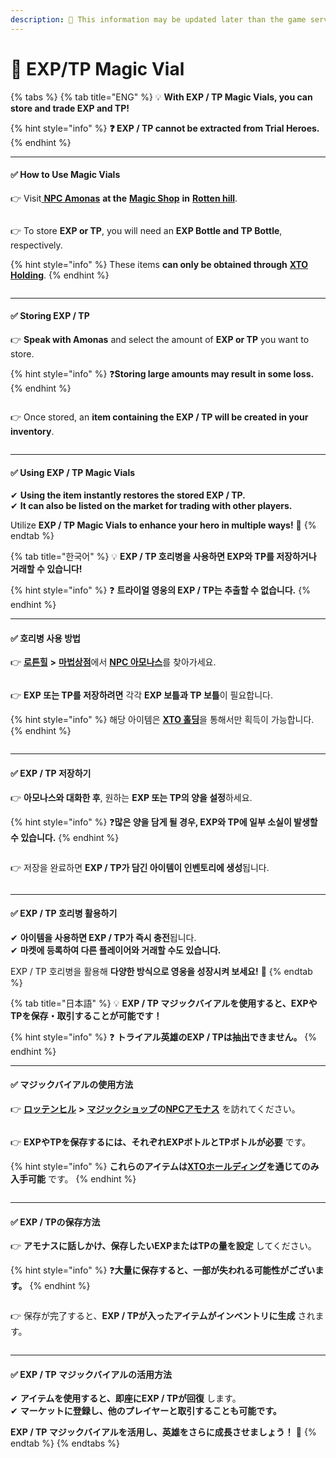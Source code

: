 ```yaml
---
description: 🛑 This information may be updated later than the game server data.
---
```


# 🫙 EXP/TP Magic Vial

{% tabs %}
{% tab title="ENG" %}
💡 **With EXP / TP Magic Vials, you can store and trade EXP and TP!**

{% hint style="info" %}
**❓ EXP / TP cannot be extracted from Trial Heroes.**
{% endhint %}

***

#### ✅ **How to Use Magic Vials**

👉 Visit[ **NPC Amonas**](../field-info/rotten-hill/magic-shop/npc-magic-shop.md#amonas-amonasu) **at the** [**Magic Shop**](../field-info/rotten-hill/magic-shop/) **in** [**Rotten hill**](../field-info/rotten-hill/#eng).

<figure><img src="../.gitbook/assets/image (810).png" alt=""><figcaption></figcaption></figure>



👉 To store **EXP or TP**, you will need an **EXP Bottle and TP Bottle**, respectively.

{% hint style="info" %}
These items **can only be obtained through** [**XTO Holding**](../xto-token/xto-holding-service/).
{% endhint %}

<figure><img src="../.gitbook/assets/image (811).png" alt=""><figcaption></figcaption></figure>



***

#### ✅ **Storing EXP / TP**

👉 **Speak with Amonas** and select the amount of **EXP or TP** you want to store.

{% hint style="info" %}
❓**Storing large amounts may result in some loss.**
{% endhint %}

<figure><img src="../.gitbook/assets/image (813).png" alt=""><figcaption></figcaption></figure>

👉 Once stored, an **item containing the EXP / TP will be created in your inventory**.

<figure><img src="../.gitbook/assets/image (812).png" alt=""><figcaption></figcaption></figure>



***

#### ✅ **Using EXP / TP Magic Vials**

✔ **Using the item instantly restores the stored EXP / TP.**\
✔ **It can also be listed on the market for trading with other players.**

Utilize **EXP / TP Magic Vials to enhance your hero in multiple ways!** 🚀
{% endtab %}

{% tab title="한국어" %}
💡 **EXP / TP 호리병을 사용하면 EXP와 TP를 저장하거나 거래할 수 있습니다!**

{% hint style="info" %}
❓ **트라이얼 영웅의 EXP / TP는 추출할 수 없습니다.**
{% endhint %}

***

#### ✅ **호리병 사용 방법**

👉 [**로튼힐**](../field-info/rotten-hill/#undefined-1) **>** [**마법상점**](../field-info/rotten-hill/magic-shop/)에서 [**NPC 아모나스**](../field-info/rotten-hill/magic-shop/npc-magic-shop.md#amonas-amonasu)를 찾아가세요.

<figure><img src="../.gitbook/assets/image (810).png" alt=""><figcaption></figcaption></figure>



👉 **EXP 또는 TP를 저장하려면** 각각 **EXP 보틀과 TP 보틀**이 필요합니다.

{% hint style="info" %}
해당 아이템은 [**XTO 홀딩**](../xto-token/xto-holding-service/)을 통해서만 획득이 가능합니다.
{% endhint %}

<figure><img src="../.gitbook/assets/image (811).png" alt=""><figcaption></figcaption></figure>



***

#### ✅ **EXP / TP 저장하기**

👉 **아모나스와 대화한 후**, 원하는 **EXP 또는 TP의 양을 설정**하세요.

{% hint style="info" %}
❓**많은 양을 담게 될 경우, EXP와 TP에 일부 소실이 발생할 수 있습니다.**
{% endhint %}

<figure><img src="../.gitbook/assets/image (813).png" alt=""><figcaption></figcaption></figure>

👉 저장을 완료하면 **EXP / TP가 담긴 아이템이 인벤토리에 생성**됩니다.

<figure><img src="../.gitbook/assets/image (812).png" alt=""><figcaption></figcaption></figure>



***

#### ✅ **EXP / TP 호리병 활용하기**

✔ **아이템을 사용하면 EXP / TP가 즉시 충전**됩니다.\
✔ **마켓에 등록하여 다른 플레이어와 거래할 수도 있습니다.**

EXP / TP 호리병을 활용해 **다양한 방식으로 영웅을 성장시켜 보세요!** 🚀
{% endtab %}

{% tab title="日本語" %}
💡 **EXP / TP マジックバイアルを使用すると、EXPやTPを保存・取引することが可能です！**

{% hint style="info" %}
❓ **トライアル英雄のEXP / TPは抽出できません。**
{% endhint %}

***

#### ✅ **マジックバイアルの使用方法**

👉 [**ロッテンヒル**](../field-info/rotten-hill/#ri-ben-yu) **>** [**マジックショップ**](../field-info/rotten-hill/magic-shop/)**の**[**NPCアモナス**](../field-info/rotten-hill/magic-shop/npc-magic-shop.md#amonas-amonasu) を訪れてください。

<figure><img src="../.gitbook/assets/image (810).png" alt=""><figcaption></figcaption></figure>



👉 **EXPやTPを保存するには、それぞれEXPボトルとTPボトルが必要** です。

{% hint style="info" %}
**これらのアイテムは**[**XTOホールディング**](../xto-token/xto-holding-service/)**を通じてのみ入手可能** です。
{% endhint %}

<figure><img src="../.gitbook/assets/image (811).png" alt=""><figcaption></figcaption></figure>



***

#### ✅ **EXP / TPの保存方法**

👉 **アモナスに話しかけ、保存したいEXPまたはTPの量を設定** してください。

{% hint style="info" %}
❓**大量に保存すると、一部が失われる可能性がございます。**
{% endhint %}

<figure><img src="../.gitbook/assets/image (813).png" alt=""><figcaption></figcaption></figure>

👉 保存が完了すると、**EXP / TPが入ったアイテムがインベントリに生成** されます。

<figure><img src="../.gitbook/assets/image (812).png" alt=""><figcaption></figcaption></figure>



***

#### ✅ **EXP / TP マジックバイアルの活用方法**

✔ **アイテムを使用すると、即座にEXP / TPが回復** します。\
✔ **マーケットに登録し、他のプレイヤーと取引することも可能です。**

**EXP / TP マジックバイアルを活用し、英雄をさらに成長させましょう！** 🚀
{% endtab %}
{% endtabs %}
